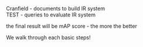 

Cranfield - documents to build IR system\
TEST - queries to evaluate IR system

the final result will be mAP score - the more the better


We walk through each basic steps!

